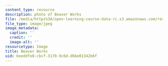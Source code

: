 ```yaml
---
content_type: resource
description: photo of Beaver Works
file: /media/https%3A/open-learning-course-data-rc.s3.amazonaws.com/res-2-006-girls-who-build-cameras-summer-2016/beeddfe0cbcf31709c6dd6be01342b6f_beaver_works.jpg
file_type: image/jpeg
image_metadata:
  caption: ''
  credit: ''
  image-alt: ''
resourcetype: Image
title: Beaver Works
uid: beeddfe0-cbcf-3170-9c6d-d6be01342b6f
---
```

